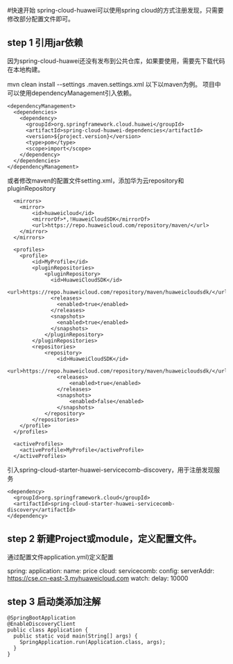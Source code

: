 #快速开始
spring-cloud-huawei可以使用spring cloud的方式注册发现，只需要修改部分配置文件即可。

## step 1 引用jar依赖

因为spring-cloud-huawei还没有发布到公共仓库，如果要使用，需要先下载代码在本地构建。

mvn clean install --settings .maven.settings.xml 
以下以maven为例。 项目中可以使用dependencyManagement引入依赖。

	<dependencyManagement>
	  <dependencies>
	    <dependency>
	      <groupId>org.springframework.cloud.huawei</groupId>
	      <artifactId>spring-cloud-huawei-dependencies</artifactId>
	      <version>${project.version}</version>
	      <type>pom</type>
	      <scope>import</scope>
	    </dependency>
	  </dependencies>
	</dependencyManagement>

或者修改maven的配置文件setting.xml，添加华为云repository和pluginRepository

	  <mirrors>
		<mirror>
			<id>huaweicloud</id>
			<mirrorOf>*,!HuaweiCloudSDK</mirrorOf>
			<url>https://repo.huaweicloud.com/repository/maven/</url>
		</mirror>  
	  </mirrors>
	
	  <profiles>
		<profile>
			<id>MyProfile</id>
			<pluginRepositories>
				<pluginRepository>
				  <id>HuaweiCloudSDK</id>
				  <url>https://repo.huaweicloud.com/repository/maven/huaweicloudsdk/</url>
				  <releases>
					<enabled>true</enabled>
				  </releases>
				  <snapshots>
					<enabled>true</enabled>
				  </snapshots>
				</pluginRepository>
			</pluginRepositories>
			<repositories>
				<repository>
					<id>HuaweiCloudSDK</id>
					<url>https://repo.huaweicloud.com/repository/maven/huaweicloudsdk/</url>
					<releases>
						<enabled>true</enabled>
					</releases>
					<snapshots>
						<enabled>false</enabled>
					</snapshots>
				</repository>
			</repositories>
		</profile>
	  </profiles>
	  
	  <activeProfiles>
	    <activeProfile>MyProfile</activeProfile>
	  </activeProfiles>

引入spring-cloud-starter-huawei-servicecomb-discovery，用于注册发现服务

	<dependency>
	  <groupId>org.springframework.cloud</groupId>
	  <artifactId>spring-cloud-starter-huawei-servicecomb-discovery</artifactId>
	</dependency>

## step 2 新建Project或module，定义配置文件。

通过配置文件application.yml)定义配置

spring:
  application:
    name: price
  cloud:
    servicecomb:
      config:
        serverAddr: https://cse.cn-east-3.myhuaweicloud.com 
        watch:
          delay: 10000
## step 3 启动类添加注解


	@SpringBootApplication
	@EnableDiscoveryClient
	public class Application {
	  public static void main(String[] args) {
	    SpringApplication.run(Application.class, args);
	  }
	}

